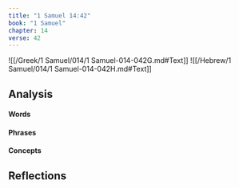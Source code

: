 ```yaml
---
title: "1 Samuel 14:42"
book: "1 Samuel"
chapter: 14
verse: 42
---
```

![[/Greek/1 Samuel/014/1 Samuel-014-042G.md#Text]]
![[/Hebrew/1 Samuel/014/1 Samuel-014-042H.md#Text]]

## Analysis

#### Words

#### Phrases

#### Concepts

## Reflections
